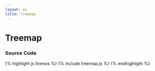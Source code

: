 ```yaml
---
layout: ex
title: Treemap
---
```


# Treemap

<div class="gallery" id="chart"> </div>
<link type="text/css" rel="stylesheet" href="treemap.css"/>
<script type="text/javascript" src="../d3.js"> </script>
<script type="text/javascript" src="../d3.layout.js"> </script>
<script type="text/javascript" src="treemap.js"> </script>

### Source Code

{% highlight js linenos %}
{% include treemap.js %}
{% endhighlight %}
